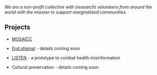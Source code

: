 *We are a non-profit collective with (research) volunteers from around the world with the mission to support marginalized communities.*

## Projects


- [MOSAICC](https://design4good.github.io/mosaicc/) 

- [End stigma!](https://design4good.github.io/end-stigma/)  - details coming soon

- [LISTEN](https://github.com/LISTEN-prototype/about) - a prototype to combat health misinformation 
 
- Cultural preservation - details coming soon
